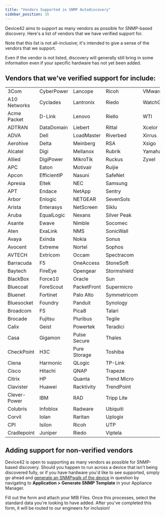 ```yaml
---
title: "Vendors Supported in SNMP Autodiscovery"
sidebar_position: 35
---
```


Device42 aims to support as many vendors as possible for SNMP-based discovery. Here's a list of vendors that we have verified support for.

Note that this list is not all-inclusive; it's intended to give a sense of the vendors that we support. 

Even if the vendor is not listed, discovery will generally still bring in some information even if your specific hardware has not yet been added. 

## Vendors that we've verified support for include:

| | | | | |
|--------------|-------------|--------------|-------------|------------|
| 3Com         | CyberPower  | Lancope      | Ricoh       | VMware     |
| A10 Networks | Cyclades    | Lantronix    | Riedo       | WatchGuard |
| Acme Packet  | D-Link      | Lenovo       | Riello      | WTI        |
| ADTRAN       | DataDomain  | Liebert      | Rittal      | Xcelor     |
| ADVA         | Dell        | LoadMaster   | Riverbed    | Xirrus     |
| Aerohive     | Delta       | Meinberg     | RSA         | Xsigo      |
| Alcatel      | Digi        | Mellanox     | Rubrik      | Yamaha     |
| Allied       | DigiPower   | MikroTik     | Ruckus      | Zyxel      |
| APC          | Eaton       | Motivair     | Ruijie      |            |
| Apcon        | EfficientIP | Nasuni       | SafeNet     |            |
| Apresia      | Eltek       | NEC          | Samsung     |            |
| APT          | Endace      | NetApp       | Sentry      |            |
| Arbor        | Enlogic     | NETGEAR      | SevenSols   |            |
| Arista       | Enterasys   | NetScreen    | Siklu       |            |
| Aruba        | EqualLogic  | Nexans       | Silver Peak |            |
| Asante       | Ewave       | Nimble       | Socomec     |            |
| Aten         | ExaLink     | NMS          | SonicWall   |            |
| Avaya        | Exinda      | Nokia        | Sonus       |            |
| Avocent      | Extreme     | Nortel       | Sophos      |            |
| AVTECH       | Extricom    | Occam        | Spectracom  |            |
| Barracuda    | F5          | OneAccess    | StoneSoft   |            |
| Baytech      | FireEye     | Opengear     | Stormshield |            |
| BlackBox     | Force10     | Oracle       | Sun         |            |
| Bluecoat     | ForeScout   | PacketFront  | Supermicro  |            |
| Bluenet      | Fortinet    | Palo Alto    | Symmetricom |            |
| Bluesocket   | Foundry     | Panduit      | Synology    |            |
| Broadcom     | FS          | Pica8        | Talari      |            |
| Brocade      | Fujitsu     | Pluribus     | Tegile      |            |
| Calix        | Geist       | Powertek     | Teradici    |            |
| Casa         | Gigamon     | Pulse Secure | Thales      |            |
| CheckPoint   | H3C         | Pure Storage | Toshiba     |            |
| Ciena        | Harmonic    | QLogic       | TP-Link     |            |
| Cisco        | Hitachi     | QNAP         | Trapeze     |            |
| Citrix       | HP          | Quanta       | Trend Micro |            |
| Clavister    | Huawei      | Racktivity   | TrendPoint  |            |
| Clever-Power | IBM         | RAD          | Tripp Lite  |            |
| Colubris     | Infoblox    | Radware      | Ubiquiti    |            |
| Corvil       | Iolan       | Raritan      | Uplogix     |            |
| CPI          | Isilon      | Ricoh        | UTP         |            |
| Cradlepoint  | Juniper     | Riedo        | Viptela     |            |


## Adding support for non-verified vendors

Device42 is open to supporting as many vendors as possible for SNMP-based discovery. Should you happen to run across a device that isn't being discovered fully, or if you have hardware you'd like to see supported, simply go ahead and [generate an SNMPwalk of the device](administration/appliance-manager/collecting-snmpwalk-output-for-troubleshooting.md) in question by navigating to **Application > Generate SNMP Template** in your Appliance Manager.

Fill out the form and attach your MIB Files. Once this processes, select the standard data you're looking to have added. After you've completed this form, it will be routed to our engineers for inclusion!




 

